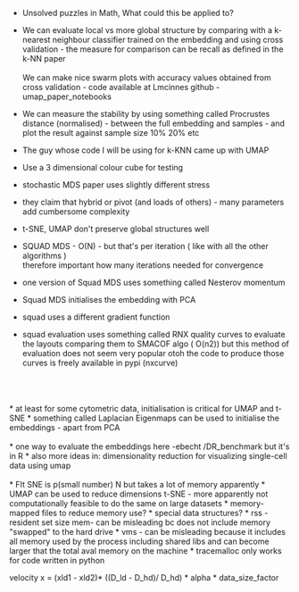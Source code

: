 * Unsolved puzzles in Math,
 What could this be applied to?

* We can evaluate local vs more global structure by comparing with a k-nearest neighbour classifier trained on the embedding  and using cross validation - the measure for comparison can be recall as defined in the k-NN paper
  \
  \
We can make nice swarm plots with accuracy values obtained from cross validation - code available at Lmcinnes github - umap_paper_notebooks
* We can measure the stability by using something called Procrustes distance (normalised) - between the full embedding and samples - and plot the result against sample size 10% 20% etc
* The guy whose code I will be using for k-KNN came up with UMAP
* Use a 3 dimensional colour cube for testing  



* stochastic MDS paper  uses slightly different stress
* they claim that hybrid or pivot (and loads of others) - many parameters add cumbersome complexity
* t-SNE, UMAP don't preserve global structures well
* SQUAD MDS - O(N) - but that's per iteration ( like with all the other algorithms )  
therefore important how many iterations needed for convergence
* one version of Squad MDS uses something called Nesterov momentum 
* Squad MDS initialises the embedding with PCA
* squad uses a different gradient function
* squad evaluation uses something called RNX quality curves 
to evaluate the layouts comparing them to SMACOF algo ( O(n2))
but this method of evaluation does not seem very popular 
otoh the code to produce those curves is freely available
in pypi (nxcurve)
<br/>
<br/>
<br/>
* at least for some cytometric data, initialisation is critical for UMAP and t-SNE
* something called Laplacian Eigenmaps can be used to initialise the embeddings - apart from PCA
<br/>
<br/>
* one way to evaluate the embeddings here -ebecht /DR_benchmark
but it's in R
* also more ideas in: dimensionality reduction for visualizing single-cell data using umap
<br/>
<br/>
* FIt SNE is p(small number) N but takes a lot of memory apparently
* UMAP can be used to reduce dimensions t-SNE - more apparently not computationally feasible to do the same on large datasets
* memory-mapped files to reduce memory use?
* special data structures?
* rss -resident set size mem- can be misleading bc does not include memory "swapped" to the hard drive
* vms - can be misleading because it includes all memory used by the process including shared libs and can become larger that the total aval memory on the machine
* tracemalloc only works for code written in python



velocity x = (xld1 - xld2)* ((D_ld - D_hd)/ D_hd) * alpha * data_size_factor
